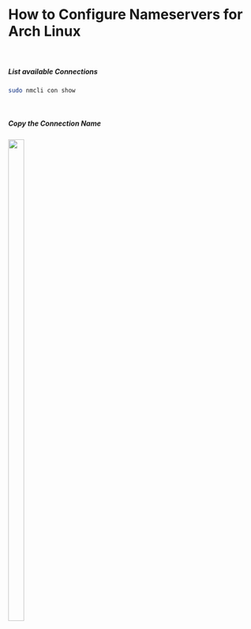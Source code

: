 # How to Configure Nameservers for Arch Linux
 
&nbsp;&nbsp;
##### List available Connections
```sh
sudo nmcli con show
```

&nbsp;&nbsp;
##### Copy the Connection Name
<img src="https://github.com/user-attachments/assets/93b5b28d-1e21-49f2-a3ea-8c4e94c24901" width="25%" height="50%" />
